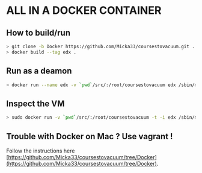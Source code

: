 # ALL IN A DOCKER CONTAINER

## How to build/run

```bash
> git clone -b Docker https://github.com/Micka33/coursestovacuum.git .
> docker build --tag edx .
```



## Run as a deamon

```bash
> docker run --name edx -v `pwd`/src/:/root/coursestovacuum edx /sbin/my_init --quiet
```



## Inspect the VM

```bash
> sudo docker run -v `pwd`/src/:/root/coursestovacuum -t -i edx /sbin/my_init -- bash -l
```



## Trouble with Docker on Mac ? Use vagrant !

Follow the instructions here [https://github.com/Micka33/coursestovacuum/tree/Docker](https://github.com/Micka33/coursestovacuum/tree/Docker).  

